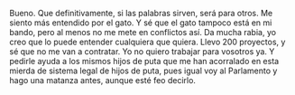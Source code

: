 Bueno. Que definitivamente, si las palabras sirven, será para otros. Me siento más entendido por el gato. Y sé que el gato tampoco está en mi bando, pero al menos no me mete en conflictos así. Da mucha rabia, yo creo que lo puede entender cualquiera que quiera. Llevo 200 proyectos, y sé que no me van a contratar. Yo no quiero trabajar para vosotros ya. Y pedirle ayuda a los mismos hijos de puta que me han acorralado en esta mierda de sistema legal de hijos de puta, pues igual voy al Parlamento y hago una matanza antes, aunque esté feo decirlo.
